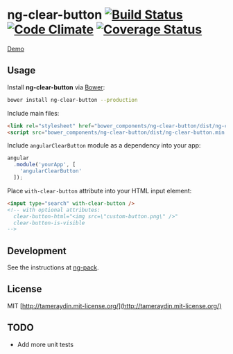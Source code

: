 # ng-clear-button [![Build Status](http://img.shields.io/travis/tameraydin/ng-clear-button/master.svg?style=flat-square)](https://travis-ci.org/tameraydin/ng-clear-button) [![Code Climate](http://img.shields.io/codeclimate/github/tameraydin/ng-clear-button.svg?style=flat-square)](https://codeclimate.com/github/tameraydin/ng-clear-button/dist/ng-clear-button.js) [![Coverage Status](https://img.shields.io/coveralls/tameraydin/ng-clear-button/master.svg?style=flat-square)](https://coveralls.io/r/tameraydin/ng-clear-button?branch=master)

[Demo](http://tamerayd.in/ng-clear-button/)

## Usage

Install **ng-clear-button** via [Bower](http://bower.io):
```bash
bower install ng-clear-button --production
```

Include main files:
```html
<link rel="stylesheet" href="bower_components/ng-clear-button/dist/ng-clear-button.min.css">
<script src="bower_components/ng-clear-button/dist/ng-clear-button.min.js"></script>
```

Include ``angularClearButton`` module as a dependency into your app:
```javascript
angular
  .module('yourApp', [
    'angularClearButton'
  ]);
```

Place ``with-clear-button`` attribute into your HTML input element:
```html
<input type="search" with-clear-button />
<!-- with optional attributes:
  clear-button-html="<img src=\"custom-button.png\" />"
  clear-button-is-visible
-->
```

## Development

See the instructions at [ng-pack](https://github.com/tameraydin/ng-pack#usage).

## License

MIT [http://tameraydin.mit-license.org/](http://tameraydin.mit-license.org/)

## TODO

- Add more unit tests
